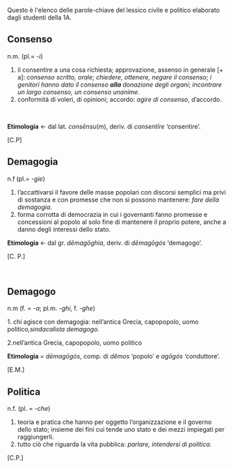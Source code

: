 <p>Questo &egrave; l'elenco delle parole-chiave del lessico civile e politico elaborato dagli studenti della 1A.</p>
<h2><strong>Consenso</strong></h2>
<p>n.m. (pl.=&nbsp;<em>-i</em>)</p>
<ol>
<li>il consentire a una cosa richiesta; approvazione, assenso in generale [+ a]:<em> consenso scritto, orale</em>;<em> chiedere, ottenere, negare il consenso</em>;<em> i genitori hanno dato il consenso </em><strong><em>alla</em></strong><em> donazione degli organi</em>;<em> incontrare un largo consenso, un consenso unanime</em>.</li>
<li>conformit&agrave; di voleri, di opinioni; accordo:<em> agire di consenso</em>, d&rsquo;accordo.</li>
</ol>
<p>&nbsp;</p>
<p><strong>Etimologia</strong> &larr; dal lat. <em>consēnsu</em>(<em>m</em>), deriv. di <em>consentīre</em> &lsquo;consentire&rsquo;.</p>
<p>[C.P]</p>
<h2><strong>Demagogia</strong></h2>
<p>n.f<strong>&nbsp;</strong>(pl.= -<em>gie</em>)</p>
<ol>
<li><span style="font-weight: 400;">l&rsquo;accattivarsi il favore delle masse popolari con discorsi semplici ma privi di sostanza e con promesse che non si possono mantenere:</span><em><span style="font-weight: 400;"> fare della demagogia</span></em><span style="font-weight: 400;">.</span></li>
<li><span style="font-weight: 400;"> forma corrotta di democrazia in cui i governanti fanno promesse e concessioni al popolo al solo fine di mantenere il proprio potere, anche a danno degli interessi dello stato.</span></li>
</ol>
<p><strong>Etimologia </strong>&larr; dal gr. <em>dēmagōgh&iacute;a</em>, deriv. di <em>dēmagōg&oacute;s</em> &lsquo;demagogo&rsquo;.</p>
<p>[C. P.]</p>
<p>&nbsp;</p>
<h2><strong>Demagogo</strong></h2>
<p>n.m (f. =&nbsp;-<em>a</em>; pl.m. -<em>ghi</em>, f. -<em>ghe</em>)</p>
<p><span style="font-weight: 400;">1. chi agisce con demagogia: nell&rsquo;antica Grecia, capopopolo, uomo politico</span><em><span style="font-weight: 400;">,sindacalista demagogo.</span></em></p>
<p><span style="font-weight: 400;">2.nell&rsquo;antica Grecia, capopopolo, uomo politico</span></p>
<p><strong>Etimologia&nbsp;</strong><em><span style="font-weight: 400;">= </span><span style="font-weight: 400;">dē</span><span style="font-weight: 400;">mag</span><span style="font-weight: 400;">ō</span></em><span style="font-weight: 400;"><em>g&oacute;s</em>, comp. di </span><em><span style="font-weight: 400;">d&ecirc;mos</span></em><span style="font-weight: 400;"> &lsquo;popolo&rsquo; e </span><em><span style="font-weight: 400;">agō</span></em><span style="font-weight: 400;"><em>g&oacute;s</em> &lsquo;conduttore&rsquo;.</span></p>
<p>[E.M.]</p>
<h2><strong>Politica</strong></h2>
<p>n.f. (pl. =&nbsp;<em>-che</em>)</p>
<ol>
<li>teoria e pratica che hanno per oggetto l&rsquo;organizzazione e il governo dello stato; insieme dei fini cui tende uno stato e dei mezzi impiegati per raggiungerli.</li>
<li>tutto ci&ograve; che riguarda la vita pubblica:<em> parlare, intendersi di politica</em>.</li>
</ol>
<p>[C.P.]</p>

